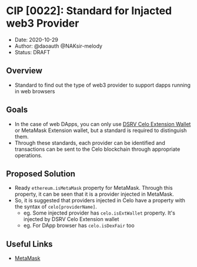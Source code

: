 # CIP [0022]: Standard for Injacted web3 Provider

- Date: 2020-10-29
- Author: @daoauth @NAKsir-melody
- Status: DRAFT

## Overview
- Standard to find out the type of web3 provider to support dapps running in web browsers

## Goals
- In the case of web DApps, you can only use [DSRV Celo Extension Wallet](https://chrome.google.com/webstore/detail/celo-desktop-wallet/kkilomkmpmkbdnfelcpgckmpcaemjcdh) or MetaMask Extension wallet, but a standard is required to distinguish them.
- Through these standards, each provider can be identified and transactions can be sent to the Celo blockchain through appropriate operations.

## Proposed Solution
- Ready `ethereum.isMetaMask` property for MetaMask. Through this property, it can be seen that it is a provider injected in MetaMask.
- So, it is suggested that providers injected in Celo have a property with the syntax of `celo[providerName]`.
  * eg. Some injected provider has `celo.isExtWallet` property. It's injected by DSRV Celo Extension wallet
  * eg. For DApp browser has `celo.isDexFair` too

## Useful Links
- [MetaMask](https://docs.metamask.io/guide/ethereum-provider.html#properties)
